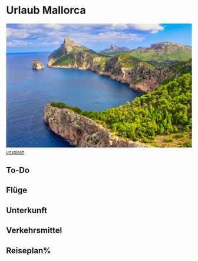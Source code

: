 # Urlaub Mallorca
![](mallorca-cover.jpg)
<small>[unsplash](https://unsplash.com/photos/jJT1cnE4SZ8)</small>

## To-Do


## Flüge


## Unterkunft


## Verkehrsmittel


## Reiseplan%